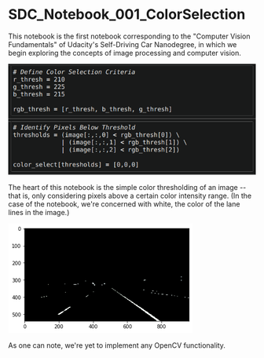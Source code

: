 # SDC_Notebook_001_ColorSelection

This notebook is the first notebook corresponding to the "Computer Vision Fundamentals" of Udacity's Self-Driving Car Nanodegree, in which we begin exploring the concepts of image processing and computer vision.

![Color Thresholding](/images/thresholding.png)

The heart of this notebook is the simple color thresholding of an image -- that is, only considering pixels above a certain color intensity range. (In the case of the notebook, we're concerned with white, the color of the lane lines in the image.)

![Color Selection](/images/color_selection.png)

As one can note, we're yet to implement any OpenCV functionality.
